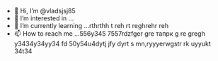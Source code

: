 - 👋 Hi, I’m @vladsjsj85
- 👀 I’m interested in ...
- 🌱 I’m currently learning ...rthrthh t reh rt reghrehr reh
- 📫 How to reach me ...556y345 7557rdzfger gre тапрк g re gregh y3434y34yy34  fd
50y54u4dytj jfy dyrt s mn,ryyyerwgstr rk uyyukt 34t34
<!---hrttrthf dsff
vladsjsj85/vladsjsj85 is a ✨ special ✨ repository because its `README.md` (this file) appears on your GitHub profile.
You can click the Preview link to take a look at your changes.
--->
